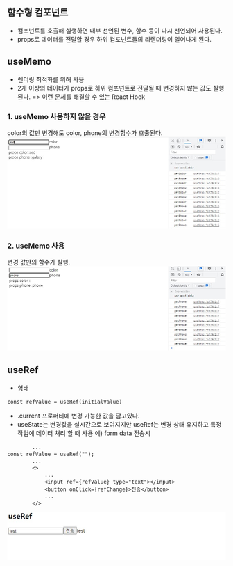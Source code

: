 ## 함수형 컴포넌트
- 컴포넌트를 호출해 실행하면 내부 선언된 변수, 함수 등이 다시 선언되어 사용된다.
- props로 데이터를 전달할 경우 하위 컴포넌트들의 리렌더링이 일어나게 된다.

## useMemo
- 렌더링 최적화를 위해 사용
- 2개 이상의 데이터가 props로 하위 컴포넌트로 전달될 때 변경하지 않는 값도 실행된다.
=> 이런 문제를 해결할 수 있는 React Hook

### 1. useMemo 사용하지 않을 경우
color의 값만 변경해도 color, phone의 변경함수가 호출된다.
![](https://github.com/jaehyun0122/TIL/blob/master/react-hook/asset/beforeMemo.jpg)
### 2. useMemo 사용
변경 값만의 함수가 실행.
![](https://github.com/jaehyun0122/TIL/blob/master/react-hook/asset/afterMemo.jpg)

## useRef
- 형태
```
const refValue = useRef(initialValue)
```
- .current 프로퍼티에 변경 가능한 값을 담고있다.
- useState는 변경값을 실시간으로 보여지지만 useRef는 변경 상태 유지하고 특정 작업에 데이터 처리 할 떄 사용
예) form data 전송시
```
        ...
const refValue = useRef("");
        ...
        <>
            ...
            <input ref={refValue} type="text"></input>
            <button onClick={refChange}>전송</button>
            ...
        </>
```
![](https://github.com/jaehyun0122/TIL/blob/master/react-hook/asset/useRef.jpg)